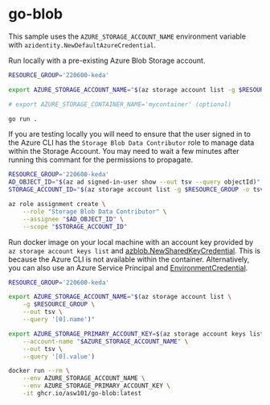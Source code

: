 # go-blob

This sample uses the `AZURE_STORAGE_ACCOUNT_NAME` environment variable with `azidentity.NewDefaultAzureCredential`.

Run locally with a pre-existing Azure Blob Storage account.

```bash
RESOURCE_GROUP='220600-keda'

export AZURE_STORAGE_ACCOUNT_NAME="$(az storage account list -g $RESOURCE_GROUP -o tsv --query '[0].name')"

# export AZURE_STORAGE_CONTAINER_NAME='mycontainer' (optional)

go run .
```

If you are testing locally you will need to ensure that the user signed in to the Azure CLI has the `Storage Blob Data Contributor` role to manage data within the Storage Account. You may need to wait a few minutes after running this commant for the permissions to propagate.

```bash
RESOURCE_GROUP='220600-keda'
AD_OBJECT_ID="$(az ad signed-in-user show --out tsv --query objectId)"
STORAGE_ACCOUNT_ID="$(az storage account list -g $RESOURCE_GROUP -o tsv --query '[0].id')"

az role assignment create \
    --role "Storage Blob Data Contributor" \
    --assignee "$AD_OBJECT_ID" \
    --scope "$STORAGE_ACCOUNT_ID"
```

Run docker image on your local machine with an account key provided by `az storage account keys list` and [azblob.NewSharedKeyCredential](https://pkg.go.dev/github.com/Azure/azure-storage-blob-go/azblob#hdr-Credentials). This is because the Azure CLI is not available within the container. Alternatively, you can also use an Azure Service Principal and [EnvironmentCredential](https://docs.microsoft.com/en-us/azure/developer/go/azure-sdk-authentication?tabs=bash#-option-1-define-environment-variables). 

```bash
RESOURCE_GROUP='220600-keda'

export AZURE_STORAGE_ACCOUNT_NAME="$(az storage account list \
    -g $RESOURCE_GROUP \
    --out tsv \
    --query '[0].name')"

export AZURE_STORAGE_PRIMARY_ACCOUNT_KEY=$(az storage account keys list \
    --account-name "$AZURE_STORAGE_ACCOUNT_NAME" \
    --out tsv \
    --query '[0].value')

docker run --rm \
    --env AZURE_STORAGE_ACCOUNT_NAME \
    --env AZURE_STORAGE_PRIMARY_ACCOUNT_KEY \
    -it ghcr.io/asw101/go-blob:latest
```
